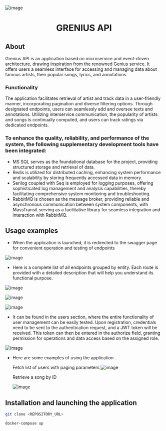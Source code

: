 ![image](https://github.com/ggrents/asp.net-grenius-api/assets/143025643/ccc30090-26ba-473f-8e56-e68768af6c9c)

# <p align="center">GRENIUS API</p>

## About
Grenius API is an application based on microservice and event-driven architecture, drawing inspiration from the renowned Genius service. It offers users a seamless interface for accessing and managing data about famous artists, their popular songs, lyrics, and annotations. 

### Functionality

The application facilitates retrieval of artist and track data in a user-friendly manner, incorporating pagination and diverse filtering options.
Through designated endpoints, users can seamlessly add and oversee texts and annotations. Utilizing interservice communication, 
the popularity of artists and songs is continually computed, and users can track ratings via dedicated endpoints.

### To enhance the quality, reliability, and performance of the system, the following supplementary development tools have been integrated:
- MS SQL serves as the foundational database for the project, providing structured storage and retrieval of data.
- Redis is utilized for distributed caching, enhancing system performance and scalability by storing frequently accessed data in memory.
- Serilog coupled with Seq is employed for logging purposes, offering sophisticated log management and analysis capabilities, thereby facilitating comprehensive system monitoring and troubleshooting.
- RabbitMQ is chosen as the message broker, providing reliable and asynchronous communication between system components, with MassTransit serving as a facilitative library for seamless integration and interaction with RabbitMQ.
  

  
## Usage examples
- When the application is launched, it is redirected to the swagger page for convenient operation and testing of endpoints

![image](https://github.com/ggrents/grenius-api/assets/143025643/aebef961-44cb-40ed-a1d6-1bbf324f891b)


- Here is a complete list of all endpoints grouped by entity. Each route is provided with a detailed description that will help you understand its functional purpose.

![image](https://github.com/ggrents/grenius-api/assets/143025643/cf38e6ef-631a-48c6-971e-31a91bfb79e9)

![image](https://github.com/ggrents/grenius-api/assets/143025643/2cd724a5-1fd9-42bd-ad63-5f33f3420a5d)

![image](https://github.com/ggrents/grenius-api/assets/143025643/c30d4c15-1359-4435-894c-bf907ba27c4d)


- It can be found in the users section, where the entire functionality of user management can be easily tested. Upon registration, credentials need to be sent to the authentication request, and a JWT token will be received. This token can then be entered in the authorize field, granting permission for operations and data access based on the assigned role.

![image](https://github.com/ggrents/grenius-api/assets/143025643/c86166ab-e17a-4cf1-bfc3-accfd98bc6ca)


- Here are some examples of using the application .

  Fetch list of users with paging parameters
  ![image](https://github.com/ggrents/grenius-api/assets/143025643/18a71c22-63a8-4cab-9221-c13c43610d2c)

  Retrieve a song by ID
  
  ![image](https://github.com/ggrents/grenius-api/assets/143025643/65136e8e-7a45-4a22-970e-9659c8afba74)
  
## Installation and launching the application

```bash
git clone <REPOSITORY_URL>

docker-compose up
```
